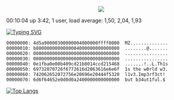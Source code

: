 <p align="center">
<img src="https://64.media.tumblr.com/e1c5da7500447ac51ab1661819d6f4b2/1a4296433cef4166-8b/s1280x1920/b8361cd88301da5372f86efff22d950c16dbed9b.gif" >

 00:10:04 up  3:42,  1 user,  load average: 1,50, 2,04, 1,93
 
[![Typing SVG](https://readme-typing-svg.demolab.com/?font=Fira+Code&pause=700&color=red&width=435&lines=kasparov@h3ll:~$%20xxd%20-g%20-p%20Po3m.exe)](https://git.io/typing-svg)

```hex
00000000: 4d5a90000300000004000000ffff0000  MZ..............
00000010: b8000000000000004000000000000000  ........@.......
00000020: 00000000000000000000000000000000  ................
00000030: 00000000000000000000000080000000  ................
00000040: 0e1fba0e00b409cd21b8014ccd215468  .......!..L.Th1s
00000050: 69732070726f6772616d2063616e6e6f  1s the w0rld w3. 
00000060: 742062652072756e20696e20444f5320  l1v3.Imp3rf3ct!
00000070: 6d6f64652e0d0d0a2400000000000000  but b34ut1ful.$
```

[![Top Langs](https://github-readme-stats.vercel.app/api/top-langs/?username=kasp4rov&layout=compact)](https://github.com/kasp4rov/github-readme-stats)
